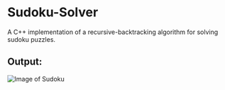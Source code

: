 # Sudoku-Solver

A C++ implementation of a recursive-backtracking algorithm for solving sudoku puzzles.

## Output:

![Image of Sudoku](https://octodex.github.com/images/yaktocat.png)
